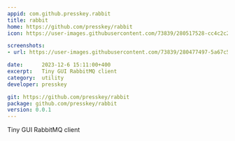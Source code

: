 ```yaml
---
appid: com.github.presskey.rabbit
title: rabbit
home: https://github.com/presskey/rabbit
icon: https://user-images.githubusercontent.com/73839/280517528-cc4c2c2a-447b-4a8d-920e-3e3ea1bd1928.png

screenshots:
- url: https://user-images.githubusercontent.com/73839/280477497-5a67c56c-a2d1-4395-8921-1c8fcebdb2bb.png

date:      2023-12-6 15:11:00+400
excerpt:   Tiny GUI RabbitMQ client
category:  utility
developer: presskey

git: https://github.com/presskey/rabbit
package: github.com/presskey/rabbit
version: 0.0.1
---
```


Tiny GUI RabbitMQ client
